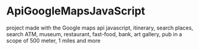 # ApiGoogleMapsJavaScript
 project made with the Google maps api javascript, itinerary, search places, search ATM, museum, restaurant, fast-food, bank, art gallery, pub in a scope of 500 meter, 1 miles and more
